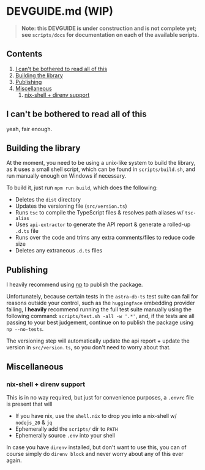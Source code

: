 # DEVGUIDE.md (WIP)

> **Note: this DEVGUIDE is under construction and is not complete yet; see `scripts/docs` for documentation on each of the available scripts.**

## Contents
1. [I can't be bothered to read all of this](#i-cant-be-bothered-to-read-all-of-this)
2. [Building the library](#building-the-library)
3. [Publishing](#publishing)
4. [Miscellaneous](#miscellaneous)
    1. [nix-shell + direnv support](#nix-shell--direnv-support)

## I can't be bothered to read all of this

yeah, fair enough.

## Building the library

At the moment, you need to be using a unix-like system to build the library, as it uses a small shell script,
which can be found in `scripts/build.sh`, and run manually enough on Windows if necessary.

To build it, just run `npm run build`, which does the following:
- Deletes the `dist` directory
- Updates the versioning file (`src/version.ts`)
- Runs `tsc` to compile the TypeScript files & resolves path aliases w/ `tsc-alias`
- Uses `api-extractor` to generate the API report & generate a rolled-up `.d.ts` file
- Runs over the code and trims any extra comments/files to reduce code size
- Deletes any extraneous `.d.ts` files

## Publishing

I heavily recommend using [np](https://github.com/sindresorhus/np) to publish the package. 

Unfortunately, because certain tests in the `astra-db-ts` test suite can fail for reasons outside your control,
such as the `huggingface` embedding provider failing, I **heavily** recommend running the full test suite manually
using the following command: `scripts/test.sh -all -w '.*'`, and, if the tests are all passing to your best judgement,
continue on to publish the package using `np --no-tests`.

The versioning step will automatically update the api report + update the version in `src/version.ts`, so you don't
need to worry about that.

## Miscellaneous

### nix-shell + direnv support

This is in no way required, but just for convenience purposes, a `.envrc` file is present that will
 - If you have nix, use the `shell.nix` to drop you into a nix-shell w/ `nodejs_20` & `jq`
 - Ephemerally add the `scripts/` dir to `PATH`
 - Ephemerally source `.env` into your shell

In case you have `direnv` installed, but don't want to use this, you can of course simply do `direnv block` and never
worry about any of this ever again.
